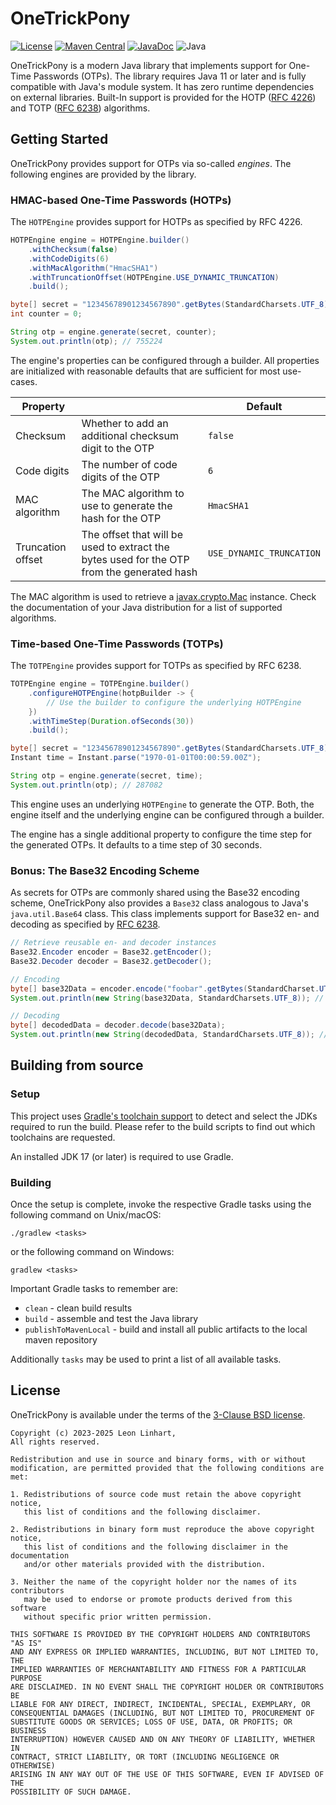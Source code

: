 # OneTrickPony 

[![License](https://img.shields.io/badge/license-BSD-blue.svg?style=for-the-badge&label=License)](https://github.com/Osmerion/OneTrickPony/blob/master/LICENSE)
[![Maven Central](https://img.shields.io/maven-central/v/com.osmerion.onetrickpony/onetrickpony.svg?style=for-the-badge&label=Maven%20Central)](https://maven-badges.herokuapp.com/maven-central/com.osmerion.onetrickpony/onetrickpony)
[![JavaDoc](https://img.shields.io/maven-central/v/com.osmerion.onetrickpony/onetrickpony.svg?style=for-the-badge&label=JavaDoc&color=blue)](https://javadoc.io/doc/com.osmerion.onetrickpony/onetrickpony)
![Java](https://img.shields.io/badge/Java-11-green.svg?style=for-the-badge&color=b07219&logo=java)

OneTrickPony is a modern Java library that implements support for One-Time
Passwords (OTPs). The library requires Java 11 or later and is fully compatible
with Java's module system. It has zero runtime dependencies on external
libraries. Built-In support is provided for the HOTP ([RFC&nbsp;4226](https://www.rfc-editor.org/rfc/rfc4226))
and TOTP ([RFC&nbsp;6238](https://www.rfc-editor.org/rfc/rfc6238)) algorithms.


## Getting Started

OneTrickPony provides support for OTPs via so-called _engines_.
The following engines are provided by the library.

### HMAC-based One-Time Passwords (HOTPs)

The `HOTPEngine` provides support for HOTPs as specified by RFC&nbsp;4226.

```java
HOTPEngine engine = HOTPEngine.builder()
    .withChecksum(false)
    .withCodeDigits(6)
    .withMacAlgorithm("HmacSHA1")
    .withTruncationOffset(HOTPEngine.USE_DYNAMIC_TRUNCATION)
    .build();

byte[] secret = "12345678901234567890".getBytes(StandardCharsets.UTF_8);
int counter = 0;

String otp = engine.generate(secret, counter);
System.out.println(otp); // 755224
```

The engine's properties can be configured through a builder. All properties are
initialized with reasonable defaults that are sufficient for most use-cases.

| Property          |                                                                                            | Default                  |
|-------------------|--------------------------------------------------------------------------------------------|--------------------------|
| Checksum          | Whether to add an additional checksum digit to the OTP                                     | `false`                  |
| Code digits       | The number of code digits of the OTP                                                       | `6`                      |
| MAC algorithm     | The MAC algorithm to use to generate the hash for the OTP                                  | `HmacSHA1`               |
| Truncation offset | The offset that will be used to extract the bytes used for the OTP from the generated hash | `USE_DYNAMIC_TRUNCATION` |

The MAC algorithm is used to retrieve a [javax.crypto.Mac](https://docs.oracle.com/en/java/javase/11/docs/api/java.base/javax/crypto/Mac.html)
instance. Check the documentation of your Java distribution for a list of
supported algorithms.


### Time-based One-Time Passwords (TOTPs)

The `TOTPEngine` provides support for TOTPs as specified by RFC&nbsp;6238.

```java
TOTPEngine engine = TOTPEngine.builder()
    .configureHOTPEngine(hotpBuilder -> {
        // Use the builder to configure the underlying HOTPEngine
    })
    .withTimeStep(Duration.ofSeconds(30))
    .build();

byte[] secret = "12345678901234567890".getBytes(StandardCharsets.UTF_8);
Instant time = Instant.parse("1970-01-01T00:00:59.00Z");

String otp = engine.generate(secret, time);
System.out.println(otp); // 287082
```

This engine uses an underlying `HOTPEngine` to generate the OTP. Both, the
engine itself and the underlying engine can be configured through a builder.

The engine has a single additional property to configure the time step for the
generated OTPs. It defaults to a time step of 30&nbsp;seconds.


### Bonus: The Base32 Encoding Scheme

As secrets for OTPs are commonly shared using the Base32 encoding scheme,
OneTrickPony also provides a `Base32` class analogous to Java's
`java.util.Base64` class. This class implements support for Base32 en- and
decoding as specified by [RFC&nbsp;6238](https://www.rfc-editor.org/rfc/rfc4648).

```java
// Retrieve reusable en- and decoder instances
Base32.Encoder encoder = Base32.getEncoder();
Base32.Decoder decoder = Base32.getDecoder();

// Encoding
byte[] base32Data = encoder.encode("foobar".getBytes(StandardCharset.UTF_8));
System.out.println(new String(base32Data, StandardCharsets.UTF_8)); // MZXW6YTBOI======

// Decoding
byte[] decodedData = decoder.decode(base32Data);
System.out.println(new String(decodedData, StandardCharsets.UTF_8)); // foobar
```


## Building from source

### Setup

This project uses [Gradle's toolchain support](https://docs.gradle.org/current/userguide/toolchains.html)
to detect and select the JDKs required to run the build. Please refer to the
build scripts to find out which toolchains are requested.

An installed JDK 17 (or later) is required to use Gradle.

### Building

Once the setup is complete, invoke the respective Gradle tasks using the
following command on Unix/macOS:

    ./gradlew <tasks>

or the following command on Windows:

    gradlew <tasks>

Important Gradle tasks to remember are:
- `clean`                   - clean build results
- `build`                   - assemble and test the Java library
- `publishToMavenLocal`     - build and install all public artifacts to the
                              local maven repository

Additionally `tasks` may be used to print a list of all available tasks.


## License

OneTrickPony is available under the terms of the [3-Clause BSD license](https://spdx.org/licenses/BSD-3-Clause.html).

```
Copyright (c) 2023-2025 Leon Linhart,
All rights reserved.

Redistribution and use in source and binary forms, with or without
modification, are permitted provided that the following conditions are met:

1. Redistributions of source code must retain the above copyright notice,
   this list of conditions and the following disclaimer.

2. Redistributions in binary form must reproduce the above copyright notice,
   this list of conditions and the following disclaimer in the documentation
   and/or other materials provided with the distribution.

3. Neither the name of the copyright holder nor the names of its contributors
   may be used to endorse or promote products derived from this software
   without specific prior written permission.

THIS SOFTWARE IS PROVIDED BY THE COPYRIGHT HOLDERS AND CONTRIBUTORS "AS IS"
AND ANY EXPRESS OR IMPLIED WARRANTIES, INCLUDING, BUT NOT LIMITED TO, THE
IMPLIED WARRANTIES OF MERCHANTABILITY AND FITNESS FOR A PARTICULAR PURPOSE
ARE DISCLAIMED. IN NO EVENT SHALL THE COPYRIGHT HOLDER OR CONTRIBUTORS BE
LIABLE FOR ANY DIRECT, INDIRECT, INCIDENTAL, SPECIAL, EXEMPLARY, OR
CONSEQUENTIAL DAMAGES (INCLUDING, BUT NOT LIMITED TO, PROCUREMENT OF
SUBSTITUTE GOODS OR SERVICES; LOSS OF USE, DATA, OR PROFITS; OR BUSINESS
INTERRUPTION) HOWEVER CAUSED AND ON ANY THEORY OF LIABILITY, WHETHER IN
CONTRACT, STRICT LIABILITY, OR TORT (INCLUDING NEGLIGENCE OR OTHERWISE)
ARISING IN ANY WAY OUT OF THE USE OF THIS SOFTWARE, EVEN IF ADVISED OF THE
POSSIBILITY OF SUCH DAMAGE.
```